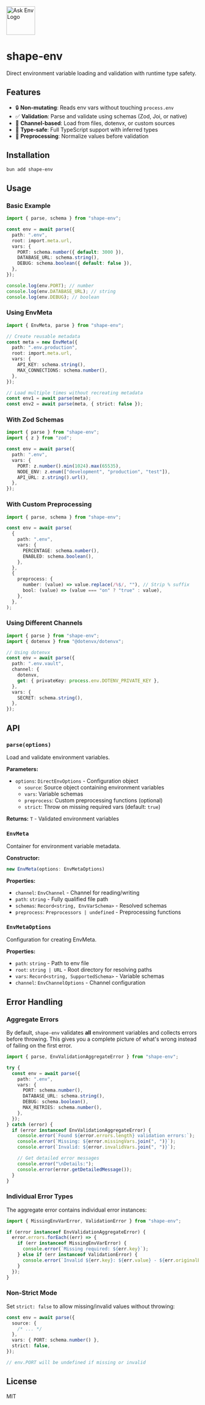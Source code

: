 <!-- markdownlint-disable-next-line -->
<img src="./assets/direct-env-logo2.png" alt="Ask Env Logo" height="75"/>

# shape-env

Direct environment variable loading and validation with runtime type safety.

## Features

- 🔒 **Non-mutating**: Reads env vars without touching `process.env`
- ✅ **Validation**: Parse and validate using schemas (Zod, Joi, or native)
- 🔌 **Channel-based**: Load from files, dotenvx, or custom sources
- 🎯 **Type-safe**: Full TypeScript support with inferred types
- 🔧 **Preprocessing**: Normalize values before validation

## Installation

```bash
bun add shape-env
```

## Usage

### Basic Example

```typescript
import { parse, schema } from "shape-env";

const env = await parse({
  path: ".env",
  root: import.meta.url,
  vars: {
    PORT: schema.number({ default: 3000 }),
    DATABASE_URL: schema.string(),
    DEBUG: schema.boolean({ default: false }),
  },
});

console.log(env.PORT); // number
console.log(env.DATABASE_URL); // string
console.log(env.DEBUG); // boolean
```

### Using EnvMeta

```typescript
import { EnvMeta, parse } from "shape-env";

// Create reusable metadata
const meta = new EnvMeta({
  path: ".env.production",
  root: import.meta.url,
  vars: {
    API_KEY: schema.string(),
    MAX_CONNECTIONS: schema.number(),
  },
});

// Load multiple times without recreating metadata
const env1 = await parse(meta);
const env2 = await parse(meta, { strict: false });
```

### With Zod Schemas

```typescript
import { parse } from "shape-env";
import { z } from "zod";

const env = await parse({
  path: ".env",
  vars: {
    PORT: z.number().min(1024).max(65535),
    NODE_ENV: z.enum(["development", "production", "test"]),
    API_URL: z.string().url(),
  },
});
```

### With Custom Preprocessing

```typescript
import { parse, schema } from "shape-env";

const env = await parse(
  {
    path: ".env",
    vars: {
      PERCENTAGE: schema.number(),
      ENABLED: schema.boolean(),
    },
  },
  {
    preprocess: {
      number: (value) => value.replace(/%$/, ""), // Strip % suffix
      bool: (value) => (value === "on" ? "true" : value),
    },
  },
);
```

### Using Different Channels

```typescript
import { parse } from "shape-env";
import { dotenvx } from "@dotenvx/dotenvx";

// Using dotenvx
const env = await parse({
  path: ".env.vault",
  channel: {
    dotenvx,
    get: { privateKey: process.env.DOTENV_PRIVATE_KEY },
  },
  vars: {
    SECRET: schema.string(),
  },
});
```

## API

### `parse(options)`

Load and validate environment variables.

**Parameters:**

- `options`: `DirectEnvOptions` - Configuration object
  - `source`: Source object containing environment variables
  - `vars`: Variable schemas
  - `preprocess`: Custom preprocessing functions (optional)
  - `strict`: Throw on missing required vars (default: `true`)

**Returns:** `T` - Validated environment variables

### `EnvMeta`

Container for environment variable metadata.

**Constructor:**

```typescript
new EnvMeta(options: EnvMetaOptions)
```

**Properties:**

- `channel`: `EnvChannel` - Channel for reading/writing
- `path`: `string` - Fully qualified file path
- `schemas`: `Record<string, EnvVarSchema>` - Resolved schemas
- `preprocess`: `Preprocessors | undefined` - Preprocessing functions

### `EnvMetaOptions`

Configuration for creating EnvMeta.

**Properties:**

- `path`: `string` - Path to env file
- `root`: `string | URL` - Root directory for resolving paths
- `vars`: `Record<string, SupportedSchema>` - Variable schemas
- `channel`: `EnvChannelOptions` - Channel configuration

## Error Handling

### Aggregate Errors

By default, `shape-env` validates **all** environment variables and collects errors before throwing. This gives you a complete picture of what's wrong instead of failing on the first error.

```typescript
import { parse, EnvValidationAggregateError } from "shape-env";

try {
  const env = await parse({
    path: ".env",
    vars: {
      PORT: schema.number(),
      DATABASE_URL: schema.string(),
      DEBUG: schema.boolean(),
      MAX_RETRIES: schema.number(),
    },
  });
} catch (error) {
  if (error instanceof EnvValidationAggregateError) {
    console.error(`Found ${error.errors.length} validation errors:`);
    console.error(`Missing: ${error.missingVars.join(", ")}`);
    console.error(`Invalid: ${error.invalidVars.join(", ")}`);

    // Get detailed error messages
    console.error("\nDetails:");
    console.error(error.getDetailedMessage());
  }
}
```

### Individual Error Types

The aggregate error contains individual error instances:

```typescript
import { MissingEnvVarError, ValidationError } from "shape-env";

if (error instanceof EnvValidationAggregateError) {
  error.errors.forEach((err) => {
    if (err instanceof MissingEnvVarError) {
      console.error(`Missing required: ${err.key}`);
    } else if (err instanceof ValidationError) {
      console.error(`Invalid ${err.key}: ${err.value} - ${err.originalError}`);
    }
  });
}
```

### Non-Strict Mode

Set `strict: false` to allow missing/invalid values without throwing:

```typescript
const env = await parse({
  source: {
    /* ... */
  },
  vars: { PORT: schema.number() },
  strict: false,
});

// env.PORT will be undefined if missing or invalid
```

## License

MIT
